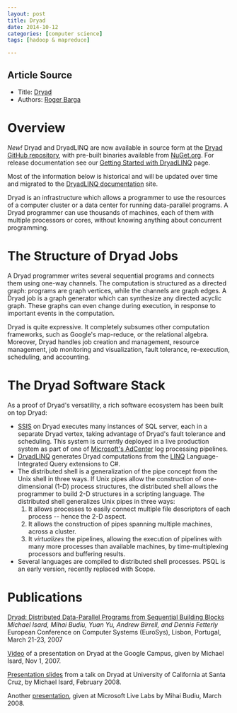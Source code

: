 ```yaml
---
layout: post
title: Dryad
date: 2014-10-12
categories: [computer science]
tags: [hadoop & mapreduce]

---
```


## Article Source
* Title: [Dryad](http://research.microsoft.com/en-us/projects/dryad/)
* Authors: [Roger Barga](http://research.microsoft.com/en-us/people/barga/)


Overview
========

*New!* Dryad and DryadLINQ are now available in source form at the
[Dryad GitHub
repository](https://github.com/MicrosoftResearchSVC/Dryad), with
pre-built binaries available from [NuGet.org](http://nuget.org/). For
release documentation see our [Getting Started with
DryadLINQ](http://microsoftresearchsvc.github.io/Dryad/?topic=html/4a617e67-0920-46e4-9223-5effbac46b3d.htm)
page.

Most of the information below is historical and will be updated over
time and migrated to the [DryadLINQ
documentation](http://microsoftresearchsvc.github.io/Dryad/) site.

Dryad is an infrastructure which allows a programmer to use the
resources of a computer cluster or a data center for running
data-parallel programs. A Dryad programmer can use thousands of
machines, each of them with multiple processors or cores, without
knowing anything about concurrent programming.

The Structure of Dryad Jobs
===========================


A Dryad programmer writes several sequential programs and connects them
using one-way channels. The computation is structured as a directed
graph: programs are graph vertices, while the channels are graph edges.
A Dryad job is a graph generator which can synthesize any directed
acyclic graph. These graphs can even change during execution, in
response to important events in the computation.

Dryad is quite expressive. It completely subsumes other computation
frameworks, such as Google's map-reduce, or the relational algebra.
Moreover, Dryad handles job creation and management, resource
management, job monitoring and visualization, fault tolerance,
re-execution, scheduling, and accounting.

The Dryad Software Stack
========================

As a proof of Dryad's versatility, a rich software ecosystem has been
built on top Dryad:

-   [SSIS](http://www.microsoft.com/technet/prodtechnol/sql/2005/intro2is.mspx)
    on Dryad executes many instances of SQL server, each in a separate
    Dryad vertex, taking advantage of Dryad's fault tolerance and
    scheduling. This system is currently deployed in a live production
    system as part of one of [Microsoft's
    AdCenter](http://advertising.microsoft.com/microsoft-adcenter) log
    processing pipelines.
-   [DryadLINQ](/en-us/projects/dryadlinq/default.aspx) generates Dryad
    computations from the
    [LINQ](http://msdn2.microsoft.com/en-us/netframework/aa904594.aspx)
    Language-Integrated Query extensions to C\#.
-   The distributed shell is a generalization of the pipe concept from
    the Unix shell in three ways. If Unix pipes allow the construction
    of one-dimensional (1-D) process structures, the distributed shell
    allows the programmer to build 2-D structures in a scripting
    language. The distributed shell generalizes Unix pipes in three
    ways:
    1.  It allows processes to easily connect multiple file descriptors
        of each process -- hence the 2-D aspect.
    2.  It allows the construction of pipes spanning multiple machines,
        across a cluster.
    3.  It *virtualizes* the pipelines, allowing the execution of
        pipelines with many more processes than available machines, by
        time-multiplexing processors and buffering results.
-   Several languages are compiled to distributed shell processes. PSQL
    is an early version, recently replaced with Scope.



Publications
============

[Dryad: Distributed Data-Parallel Programs from Sequential Building
Blocks](/en-us/projects/dryad/eurosys07.pdf) 
*Michael Isard, Mihai Budiu, Yuan Yu, Andrew Birrell, and Dennis
Fetterly*\
European Conference on Computer Systems (EuroSys), Lisbon, Portugal,
March 21-23, 2007

[Video](http://www.youtube.com/watch?v=WPhE5JCP2Ak) of a presentation on
Dryad at the Google Campus, given by Michael Isard, Nov 1, 2007.

[Presentation slides](/en-us/projects/dryad/ucsc04feb08.ppt) from a talk
on Dryad at University of California at Santa Cruz, by Michael Isard,
February 2008.

Another [presentation](/en-us/projects/dryad/dryad-talk.pptx), given at
Microsoft Live Labs by Mihai Budiu, March 2008.

